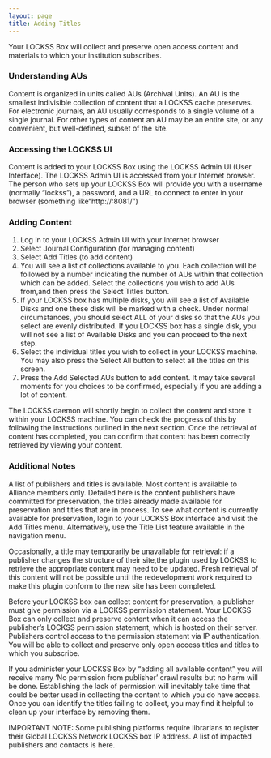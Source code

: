 ```yaml
---
layout: page
title: Adding Titles
---
```


Your LOCKSS Box will collect and preserve open access content and materials to which your institution subscribes.

### Understanding AUs

Content is organized in units called AUs (Archival Units).  An AU is the smallest indivisible collection of content that a LOCKSS cache preserves. For electronic journals, an AU usually corresponds to a single volume of a single journal. For other types of content an AU may be an entire site, or any convenient, but well-defined, subset of the site.

### Accessing the LOCKSS UI

Content is added to your LOCKSS Box using the LOCKSS Admin UI (User Interface).  The LOCKSS Admin UI is accessed from your Internet browser.  The person who sets up your LOCKSS Box will provide you with a username (normally “lockss”), a password, and a URL to connect to enter in your browser (something like“http://<yourLOCKSSbox>:8081/”)

### Adding Content

1. Log in to your LOCKSS Admin UI with your Internet browser
1. Select Journal Configuration (for managing content)
1. Select Add Titles (to add  content)
1. You will see a list of collections available to you. Each collection will be followed by a number indicating the number of AUs within that collection which can be added.  Select the collections you wish to add AUs from,and then press the Select Titles button.
1. If your LOCKSS box has multiple disks, you will see a list of Available Disks and one these disk will be marked with a check. Under normal circumstances, you should select ALL of your disks so that the AUs you select are evenly distributed. If you LOCKSS box has a single disk, you will not see a list of Available Disks and you can proceed to the next step.
1. Select the individual titles you wish to collect in your LOCKSS machine. You may also press the Select All button to select all the titles on this screen.
1. Press the Add Selected AUs button to add content. It may take several moments for you choices to be confirmed, especially if you are adding a lot of content.

The LOCKSS daemon will shortly begin to collect the content and store it within your LOCKSS machine. You can check the progress of this by following the instructions outlined in the next section. Once the retrieval of content has completed, you can confirm that content has been correctly retrieved by viewing your content.

### Additional Notes

A list of publishers and titles is available. Most content is available to Alliance members only. Detailed here is the content publishers have committed for preservation, the titles already made available for preservation and titles that are in process. To see what content is currently available for preservation, login to your LOCKSS Box interface and visit the Add Titles menu. Alternatively, use the Title List feature available in the navigation menu.

Occasionally, a title may temporarily be unavailable for retrieval: if a publisher changes the structure of their site,the plugin used by LOCKSS to retrieve the appropriate content may need to be updated. Fresh retrieval of this content will not be possible until the redevelopment work required to make this plugin conform to the new site has been completed.

Before your LOCKSS box can collect content for preservation, a publisher must give permission via a LOCKSS permission statement. Your LOCKSS Box can only collect and preserve content when it can access the publisher’s LOCKSS permission statement, which is hosted on their server. Publishers control access to the permission statement via IP authentication. You will be able to collect and preserve only open access titles and titles to which you subscribe.

If you administer your LOCKSS Box by “adding all available content” you will receive many ‘No permission from publisher’ crawl results but no harm will be done. Establishing the lack of permission will inevitably take time that could be better used in collecting the content to which you do have access. Once you can identify the titles failing to collect, you may find it helpful to clean up your interface by removing them.

IMPORTANT NOTE: Some publishing platforms require librarians to register their Global LOCKSS Network LOCKSS box IP address. A list of impacted publishers and contacts is here.

